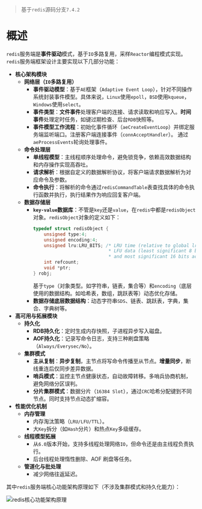 > 基于`redis`源码分支`7.4.2`

# 概述
`redis`服务端是**事件驱动**模式，基于`IO`多路复用，采样`Reactor`编程模式实现。`redis`服务端框架设计主要实现以下几部分功能：
+ **核心架构模块**
  + **网络层（`IO`多路复用）**
    + **事件驱动模型**：基于`AE`框架（`Adaptive Event Loop`），针对不同操作系统封装事件模型。具体来说，`Linux`使用`epoll`，`BSD`使用`kqueue`，`Windows`使用`select`。
    + **事件类型**：**文件事件**处理客户端的连接、请求读取和响应写入。**时间事件**处理定时任务，如键过期检查、后台`RDB`快照等。
    + **事件模型工作流程**：初始化事件循环（`aeCreateEventLoop`）并绑定服务端监听端口。注册客户端连接事件（`connAcceptHandler`）。
    通过`aeProcessEvents`轮询处理事件。
  + **命令处理层**
    + **单线程模型**：主线程顺序处理命令，避免锁竞争，依赖高效数据结构和内存操作实现高吞吐。
    + **请求解析**：根据自定义的数据解析协议，将客户端请求数据解析为对应命令及参数。
    + **命令执行**：将解析的命令通过`redisCommandTable`表查找具体的命令执行函数并执行，执行结果作为响应回复客户端。
  + **数据存储层**
    + **`key-value`数据库**：不管是`key`还是`value`，在`redis`中都是`redisObject`对象。`redisObject`对象的定义如下：
      ```c
      typedef struct redisObject {
          unsigned type:4;
          unsigned encoding:4;
          unsigned lru:LRU_BITS; /* LRU time (relative to global lru_clock) or
                                  * LFU data (least significant 8 bits frequency
                                  * and most significant 16 bits access time). */
          int refcount;
          void *ptr;
      } robj;
      ```
      基于`type`（对象类型。如字符串，链表，集合等）和`encoding`（底层使用的数据结构。如哈希表，数组，跳跃表等）动态优化存储。
    + **数据存储底层数据结构**：动态字符串`SDS`、链表、跳跃表，字典，集合、字典树等。
+ **高可用与拓展模块**
  + **持久化**
    + **RDB持久化**：定时生成内存快照，子进程异步写入磁盘。
    + **AOF持久化**：记录写命令日志，支持三种刷盘策略（`Always/Everysec/No`）。
  + **集群模式**
    + **主从复制**：**异步复制**，主节点将写命令传播至从节点。**增量同步**，断线重连后仅同步差异数据。
    + **哨兵模式**：监控主节点健康状态，自动故障转移。多哨兵协商机制，避免网络分区误判。
    + **分片集群模式**：数据分片（`16384 Slot`），通过`CRC`哈希分配键到不同节点。同时支持节点动态扩缩容。
+ **性能优化机制**
  + **内存管理**
    + 内存淘汰策略（`LRU/LFU/TTL`）。
    + 大`Key`拆分（如`Hash`分片）和热点`Key`多级缓存。
  + **线程模型拓展**
    + 从`6.0`版本开始，支持多线程处理网络`IO`，但命令还是由主线程负责执行。
    + 后台线程处理惰性删除、AOF 刷盘等任务。
  + **管道化与批处理**
    + 减少网络往返延迟。

其中`redis`服务端核心功能架构原理如下（不涉及集群模式和持久化能力）：

![redis核心功能架构原理]()
